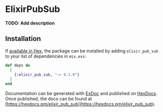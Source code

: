 # ElixirPubSub

**TODO: Add description**

## Installation

If [available in Hex](https://hex.pm/docs/publish), the package can be installed
by adding `elixir_pub_sub` to your list of dependencies in `mix.exs`:

```elixir
def deps do
  [
    {:elixir_pub_sub, "~> 0.1.0"}
  ]
end
```

Documentation can be generated with [ExDoc](https://github.com/elixir-lang/ex_doc)
and published on [HexDocs](https://hexdocs.pm). Once published, the docs can
be found at [https://hexdocs.pm/elixir_pub_sub](https://hexdocs.pm/elixir_pub_sub).

